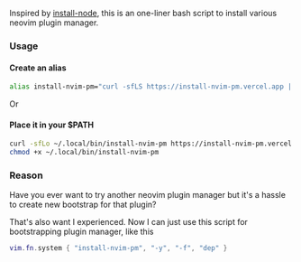 Inspired by [install-node](https://github.com/vercel/install-node), this is an one-liner bash script to install various neovim plugin manager.

### Usage

#### Create an alias

```bash
alias install-nvim-pm="curl -sfLS https://install-nvim-pm.vercel.app | bash -s --"
```

Or

#### Place it in your $PATH

```bash
curl -sfLo ~/.local/bin/install-nvim-pm https://install-nvim-pm.vercel.app
chmod +x ~/.local/bin/install-nvim-pm
```

### Reason

Have you ever want to try another neovim plugin manager but it's a hassle to create new bootstrap for that plugin?

That's also want I experienced. Now I can just use this script for bootstrapping plugin manager, like this

```lua
vim.fn.system { "install-nvim-pm", "-y", "-f", "dep" }
```
